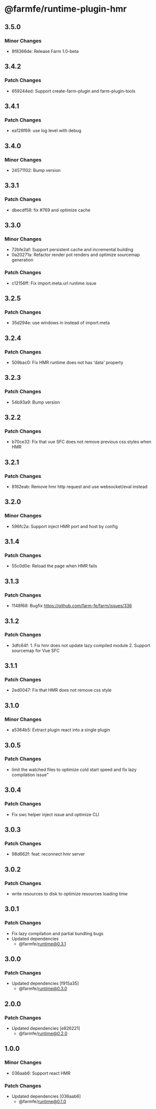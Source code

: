 # @farmfe/runtime-plugin-hmr

## 3.5.0

### Minor Changes

- 8f8366de: Release Farm 1.0-beta

## 3.4.2

### Patch Changes

- 659244ed: Support create-farm-plugin and farm-plugin-tools

## 3.4.1

### Patch Changes

- ea128f69: use log level with debug

## 3.4.0

### Minor Changes

- 24571102: Bump version

## 3.3.1

### Patch Changes

- dbecdf58: fix #769 and optimize cache

## 3.3.0

### Minor Changes

- 72bfe2af: Support persistent cache and incremental building
- 0a20271a: Refactor render pot renders and optimize sourcemap generation

### Patch Changes

- c12156ff: Fix import.meta.url runtime issue

## 3.2.5

### Patch Changes

- 35d294e: use windows in instead of import.meta

## 3.2.4

### Patch Changes

- 509bac0: Fix HMR runtime does not has 'data' property

## 3.2.3

### Patch Changes

- 54b93a9: Bump version

## 3.2.2

### Patch Changes

- b70ce32: Fix that vue SFC does not remove previous css styles when HMR

## 3.2.1

### Patch Changes

- 8162eab: Remove hmr http request and use websocket/eval instead

## 3.2.0

### Minor Changes

- 596fc2a: Support inject HMR port and host by config

## 3.1.4

### Patch Changes

- 55c0d0e: Reload the page when HMR fails

## 3.1.3

### Patch Changes

- 1148f68: Bugfix https://github.com/farm-fe/farm/issues/336

## 3.1.2

### Patch Changes

- 3dfc64f: 1. Fix hmr does not update lazy compiled module 2. Support sourcemap for Vue SFC

## 3.1.1

### Patch Changes

- 2ed0047: Fix that HMR does not remove css style

## 3.1.0

### Minor Changes

- a5364b5: Extract plugin react into a single plugin

## 3.0.5

### Patch Changes

- limit the watched files to optimize cold start speed and fix lazy compilation issue"

## 3.0.4

### Patch Changes

- Fix swc helper inject issue and optimize CLI

## 3.0.3

### Patch Changes

- 98d662f: feat: reconnect hmr server

## 3.0.2

### Patch Changes

- write resources to disk to optimize resources loading time

## 3.0.1

### Patch Changes

- Fix lazy compilation and partial bundling bugs
- Updated dependencies
  - @farmfe/runtime@0.3.1

## 3.0.0

### Patch Changes

- Updated dependencies [f915a35]
  - @farmfe/runtime@0.3.0

## 2.0.0

### Patch Changes

- Updated dependencies [e826221]
  - @farmfe/runtime@0.2.0

## 1.0.0

### Minor Changes

- 036aab6: Support react HMR

### Patch Changes

- Updated dependencies [036aab6]
  - @farmfe/runtime@0.1.0
